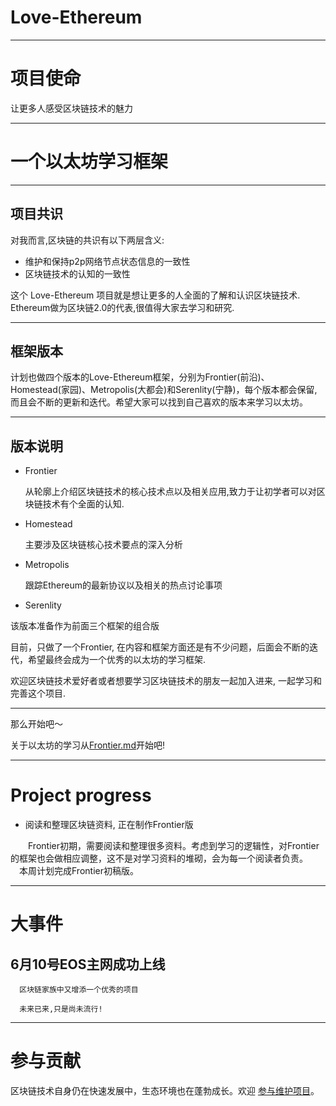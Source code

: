 # Love-Ethereum

-----------------------------------------------------------------------------------------
     
# 项目使命

让更多人感受区块链技术的魅力

------------------------------------------------------------------------------------------

# 一个以太坊学习框架
------------------------------------------------------------------------------------------


## 项目共识

对我而言,区块链的共识有以下两层含义:

*  维护和保持p2p网络节点状态信息的一致性
*  区块链技术的认知的一致性

这个 Love-Ethereum 项目就是想让更多的人全面的了解和认识区块链技术. Ethereum做为区块链2.0的代表,很值得大家去学习和研究.

------------------------------------------------------------------------------------------


## 框架版本

计划也做四个版本的Love-Ethereum框架，分别为Frontier(前沿)、Homestead(家园)、Metropolis(大都会)和Serenlity(宁静)，每个版本都会保留,而且会不断的更新和迭代。希望大家可以找到自己喜欢的版本来学习以太坊。


------------------------------------------------------------------------------------------

## 版本说明


* Frontier

  从轮廓上介绍区块链技术的核心技术点以及相关应用,致力于让初学者可以对区块链技术有个全面的认知.
  
* Homestead

  主要涉及区块链核心技术要点的深入分析

* Metropolis

  跟踪Ethereum的最新协议以及相关的热点讨论事项

* Serenlity

 该版本准备作为前面三个框架的组合版



目前，只做了一个Frontier, 在内容和框架方面还是有不少问题，后面会不断的迭代，希望最终会成为一个优秀的以太坊的学习框架.


欢迎区块链技术爱好者或者想要学习区块链技术的朋友一起加入进来, 一起学习和完善这个项目.


------------------------------------------------------------------------------------------


那么开始吧～


关于以太坊的学习从[Frontier.md](https://github.com/xianfeng92/Love-Ethereum/blob/master/version/Frontier.md)开始吧!



-------------------------------------------------------------------------------------------


# Project progress

*  阅读和整理区块链资料, 正在制作Frontier版

　　Frontier初期，需要阅读和整理很多资料。考虑到学习的逻辑性，对Frontier的框架也会做相应调整，这不是对学习资料的堆砌，会为每一个阅读者负责。
　本周计划完成Frontier初稿版。



-------------------------------------------------------------------------------------------


# 大事件

## 6月10号EOS主网成功上线
       
      区块链家族中又增添一个优秀的项目
      
      未来已来,只是尚未流行!

--------------------------------------------------------------------------------------------


# 参与贡献

区块链技术自身仍在快速发展中，生态环境也在蓬勃成长。欢迎 [参与维护项目](https://github.com/xianfeng92/Love-Ethereum/blob/master/contribute.md)。















